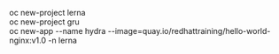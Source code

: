 oc new-project lerna  
oc new-project gru  
oc new-app --name hydra --image=quay.io/redhattraining/hello-world-nginx:v1.0 -n lerna  

